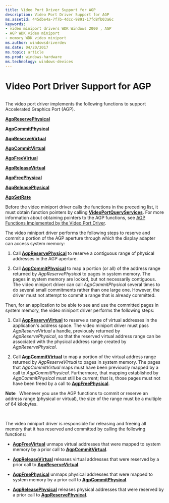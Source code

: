 ```yaml
---
title: Video Port Driver Support for AGP
description: Video Port Driver Support for AGP
ms.assetid: 445dbe4a-7f7b-4dcc-9891-17fd8fb03a6c
keywords:
- video miniport drivers WDK Windows 2000 , AGP
- AGP WDK video miniport
- memory WDK video miniport
ms.author: windowsdriverdev
ms.date: 04/20/2017
ms.topic: article
ms.prod: windows-hardware
ms.technology: windows-devices
---
```


# Video Port Driver Support for AGP


## <span id="ddk_video_port_driver_support_for_agp_gg"></span><span id="DDK_VIDEO_PORT_DRIVER_SUPPORT_FOR_AGP_GG"></span>


The video port driver implements the following functions to support Accelerated Graphics Port (AGP).

[**AgpReservePhysical**](https://msdn.microsoft.com/library/windows/hardware/ff538223)

[**AgpCommitPhysical**](https://msdn.microsoft.com/library/windows/hardware/ff538215)

[**AgpReserveVirtual**](https://msdn.microsoft.com/library/windows/hardware/ff538224)

[**AgpCommitVirtual**](https://msdn.microsoft.com/library/windows/hardware/ff538216)

[**AgpFreeVirtual**](https://msdn.microsoft.com/library/windows/hardware/ff538219)

[**AgpReleaseVirtual**](https://msdn.microsoft.com/library/windows/hardware/ff538221)

[**AgpFreePhysical**](https://msdn.microsoft.com/library/windows/hardware/ff538217)

[**AgpReleasePhysical**](https://msdn.microsoft.com/library/windows/hardware/ff538220)

[**AgpSetRate**](https://msdn.microsoft.com/library/windows/hardware/ff538226)

Before the video miniport driver calls the functions in the preceding list, it must obtain function pointers by calling [**VideoPortQueryServices**](https://msdn.microsoft.com/library/windows/hardware/ff570337). For more information about obtaining pointers to the AGP functions, see [AGP Functions Implemented by the Video Port Driver](https://msdn.microsoft.com/library/windows/hardware/ff538227).

The video miniport driver performs the following steps to reserve and commit a portion of the AGP aperture through which the display adapter can access system memory:

1.  Call [**AgpReservePhysical**](https://msdn.microsoft.com/library/windows/hardware/ff538223) to reserve a contiguous range of physical addresses in the AGP aperture.

2.  Call [**AgpCommitPhysical**](https://msdn.microsoft.com/library/windows/hardware/ff538215) to map a portion (or all) of the address range returned by *AgpReservePhysical* to pages in system memory. The pages in system memory are locked, but not necessarily contiguous. The video miniport driver can call *AgpCommitPhysical* several times to do several small commitments rather than one large one. However, the driver must not attempt to commit a range that is already committed.

Then, for an application to be able to see and use the committed pages in system memory, the video miniport driver performs the following steps:

1.  Call [**AgpReserveVirtual**](https://msdn.microsoft.com/library/windows/hardware/ff538224) to reserve a range of virtual addresses in the application's address space. The video miniport driver must pass *AgpReserveVirtual* a handle, previously returned by *AgpReservePhysical*, so that the reserved virtual address range can be associated with the physical address range created by *AgpReservePhysical*.

2.  Call [**AgpCommitVirtual**](https://msdn.microsoft.com/library/windows/hardware/ff538216) to map a portion of the virtual address range returned by *AgpReserveVirtual* to pages in system memory. The pages that *AgpCommitVirtual* maps must have been previously mapped by a call to *AgpCommitPhysical*. Furthermore, that mapping established by *AgpCommitPhysical* must still be current; that is, those pages must not have been freed by a call to [**AgpFreePhysical**](https://msdn.microsoft.com/library/windows/hardware/ff538217).

**Note**   Whenever you use the AGP functions to commit or reserve an address range (physical or virtual), the size of the range must be a multiple of 64 kilobytes.

 

The video miniport driver is responsible for releasing and freeing all memory that it has reserved and committed by calling the following functions:

-   [**AgpFreeVirtual**](https://msdn.microsoft.com/library/windows/hardware/ff538219) unmaps virtual addresses that were mapped to system memory by a prior call to [**AgpCommitVirtual**](https://msdn.microsoft.com/library/windows/hardware/ff538216).

-   [**AgpReleaseVirtual**](https://msdn.microsoft.com/library/windows/hardware/ff538221) releases virtual addresses that were reserved by a prior call to [**AgpReserveVirtual**](https://msdn.microsoft.com/library/windows/hardware/ff538224).

-   [**AgpFreePhysical**](https://msdn.microsoft.com/library/windows/hardware/ff538217) unmaps physical addresses that were mapped to system memory by a prior call to [**AgpCommitPhysical**](https://msdn.microsoft.com/library/windows/hardware/ff538215).

-   [**AgpReleasePhysical**](https://msdn.microsoft.com/library/windows/hardware/ff538220) releases physical addresses that were reserved by a prior call to [**AgpReservePhysical**](https://msdn.microsoft.com/library/windows/hardware/ff538223).

 

 





